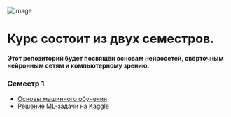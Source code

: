 ![image](https://github.com/user-attachments/assets/79d20e4e-bdde-42d6-b766-28d9a3ba7b9d)

# Курс состоит из двух семестров.

**Этот репозиторий будет посвящён основам нейросетей, свёрточным нейронным сетям и компьютерному зрению.**

### Семестр 1

- [Основы машинного обучения](https://github.com/InventorDreamer/DLS-MIPT/tree/main/machine_learning_basics)
- [Решение ML-задачи на Kaggle](https://github.com/InventorDreamer/DLS-MIPT/tree/main/ML_exercise_Kaggle)
